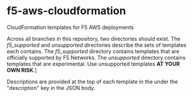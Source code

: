 # f5-aws-cloudformation
CloudFormation templates for F5 AWS deployments

Across all branches in this repository, two directories should exist. The *f5_supported* and *unsupported* directories describe the sets of templates each contains. The *f5_supported* directory contains templates that are officially supported by F5 Networks. The *unsupported* directory contains templates that are experimental. Use unsupported templates **AT YOUR OWN RISK**.]

Descriptions are provided at the top of each template in the under the "description" key in the JSON body. 